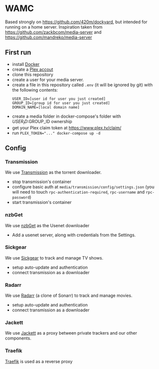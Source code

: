 # WAMC

Based strongly on https://github.com/420m/dockyard, but intended for running on a home server.
Inspiration taken from https://github.com/zackbcom/media-server and https://github.com/mandreko/media-server

## First run

- install [Docker](https://www.docker.com/)
- create a [Plex accout](https://www.plex.tv/)
- clone this repository
- create a user for your media server.
- create a file in this repository called `.env` (it will be ignored by git) with the following contents:
  ```
  USER_ID=[user id for user you just created]
  GROUP_ID=[group id for user you just created]
  DOMAIN_NAME=[local domain name]
  ```
- create a media folder in docker-compose's folder with $USER_ID:$GROUP_ID ownership
- get your Plex claim token at https://www.plex.tv/claim/
- run `PLEX_TOKEN="..." docker-compose up -d`

## Config


### Transmission

We use [Transmission](https://transmissionbt.com/) as the torrent downloader.

- stop transmission's container
- configure basic auth at `media/transmission/config/settings.json` (you will need to touch `rpc-authentication-required`, `rpc-username` and `rpc-password`)
- start transmission's container

### nzbGet

We use [nzbGet](https://nzbget.net/) as the Usenet downloader

- Add a usenet server, along with credentials from the Settings.
 

### Sickgear

We use [Sickgear](https://github.com/SickGear/SickGear.Docker) to track and manage TV shows.

- setup auto-update and authentication
- connect transmission as a downloader


### Radarr

We use [Radarr](https://radarr.video/) (a clone of Sonarr) to track and manage movies.

- setup auto-update and authentication
- connect transmission as a downloader


### Jackett

We use [Jackett](https://github.com/Jackett/Jackett) as a proxy between private trackers and our other components.

### Traefik

[Traefik](https://traefik.io/) is used as a reverse proxy
